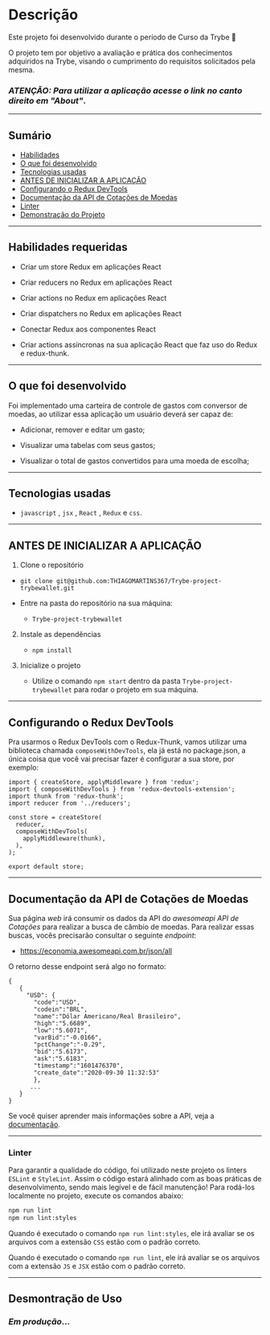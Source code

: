 # Descrição

Este projeto foi desenvolvido durante o período de Curso da Trybe 🚀

O projeto tem por objetivo a avaliação e prática dos conhecimentos adquiridos na Trybe, visando o cumprimento do requisitos solicitados pela mesma.

### *ATENÇÃO: Para utilizar a aplicação acesse o link no canto direito em "About"*.

---

## Sumário

- [Habilidades](#habilidades-requeridas)
- [O que foi desenvolvido](#o-que-foi-desenvolvido)
- [Tecnologias usadas](#tecnologias-usadas)
- [ANTES DE INICIALIZAR A APLICAÇÃO](#antes-de-inicializar-a-aplicação)
- [Configurando o Redux DevTools](#configurando-o-redux-devtools)
- [Documentação da API de Cotações de Moedas](#documentação-da-api-de-cotações-de-moedas)
- [Linter](#linter)
- [Demonstração do Projeto](#desmontração-de-uso)

---

## Habilidades requeridas

- Criar um store Redux em aplicações React

- Criar reducers no Redux em aplicações React

- Criar actions no Redux em aplicações React

- Criar dispatchers no Redux em aplicações React

- Conectar Redux aos componentes React

- Criar actions assíncronas na sua aplicação React que faz uso do Redux e redux-thunk.

---

## O que foi desenvolvido

Foi implementado uma carteira de controle de gastos com conversor de moedas, ao utilizar essa aplicação um usuário deverá ser capaz de:

- Adicionar, remover e editar um gasto;

- Visualizar uma tabelas com seus gastos;

- Visualizar o total de gastos convertidos para uma moeda de escolha;

---

## Tecnologias usadas

- `javascript` , `jsx` , `React` , `Redux` e `css`.

---

## ANTES DE INICIALIZAR A APLICAÇÃO

1. Clone o repositório
  * `git clone git@github.com:THIAGOMARTINS367/Trybe-project-trybewallet.git`

  * Entre na pasta do repositório na sua máquina:
    * `Trybe-project-trybewallet`

2. Instale as dependências
   * `npm install`

3.  Inicialize o projeto
    * Utilize o comando `npm start` dentro da pasta `Trybe-project-trybewallet` para rodar o projeto em sua máquina.

---

## Configurando o Redux DevTools
Pra usarmos o Redux DevTools com o Redux-Thunk, vamos utilizar uma biblioteca chamada `composeWithDevTools`, ela já está no package.json, a única coisa que você vai precisar fazer é configurar a sua store, por exemplo:

```
import { createStore, applyMiddleware } from 'redux';
import { composeWithDevTools } from 'redux-devtools-extension';
import thunk from 'redux-thunk';
import reducer from '../reducers';

const store = createStore(
  reducer,
  composeWithDevTools(
    applyMiddleware(thunk),
  ),
);

export default store;
```

---

## Documentação da API de Cotações de Moedas

Sua página _web_ irá consumir os dados da API do _awesomeapi API de Cotações_ para realizar a busca de câmbio de moedas. Para realizar essas buscas, vocês precisarão consultar o seguinte _endpoint_:

- https://economia.awesomeapi.com.br/json/all

O retorno desse endpoint será algo no formato:
```
{
   {
     "USD": {
       "code":"USD",
       "codein":"BRL",
       "name":"Dólar Americano/Real Brasileiro",
       "high":"5.6689",
       "low":"5.6071",
       "varBid":"-0.0166",
       "pctChange":"-0.29",
       "bid":"5.6173",
       "ask":"5.6183",
       "timestamp":"1601476370",
       "create_date":"2020-09-30 11:32:53"
       },
      ...
   }
}
```

Se você quiser aprender mais informações sobre a API, veja a [documentação](https://docs.awesomeapi.com.br/api-de-moedas).

---

### Linter

Para garantir a qualidade do código, foi utilizado neste projeto os linters `ESLint` e `StyleLint`.
Assim o código estará alinhado com as boas práticas de desenvolvimento, sendo mais legível
e de fácil manutenção! Para rodá-los localmente no projeto, execute os comandos abaixo:

```bash
npm run lint
npm run lint:styles
```

Quando é executado o comando `npm run lint:styles`, ele irá avaliar se os arquivos com a extensão `CSS` estão com o padrão correto.

Quando é executado o comando `npm run lint`, ele irá avaliar se os arquivos com a extensão `JS` e `JSX` estão com o padrão correto.

---

## Desmontração de Uso

### *Em produção*...
